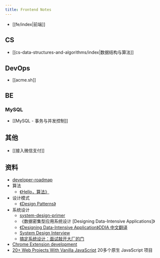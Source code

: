 ```yaml
---
title: Frontend Notes
---
```

- [[fe/index|前端]]

## CS

- [[cs-data-structures-and-algorithms/index|数据结构与算法]]

## DevOps

- [[acme.sh]]

## BE

### MySQL

- [[MySQL - 事务与并发控制]]

## 其他

- [[接入微信支付]]


## 资料

- [developer-roadmap](https://github.com/kamranahmedse/developer-roadmap)
- 算法
	- [《Hello，算法》](https://www.hello-algo.com/)
- 设计模式
	- [《Design Patterns》](https://refactoring.guru/design-patterns)
- 系统设计
	- [system-design-primer](https://github.com/donnemartin/system-design-primer)
	- 《数据密集型应用系统设计 [Designing Data-Intensive Applications]》
	- [《Designing Data-Intensive Application》DDIA 中文翻译](https://github.com/Vonng/ddia)
	- [System Design Interview](https://www.youtube.com/@SystemDesignInterview)
	- [搞定系统设计：面试敲开大厂的门](https://weread.qq.com/web/bookDetail/21632710813ab8719g010db3)
- [Chrome Extension development](https://developer.chrome.com/docs/extensions)
- [20+ Web Projects With Vanilla JavaScript](https://github.com/bradtraversy/vanillawebprojects) 20多个原生 JavaScript 项目